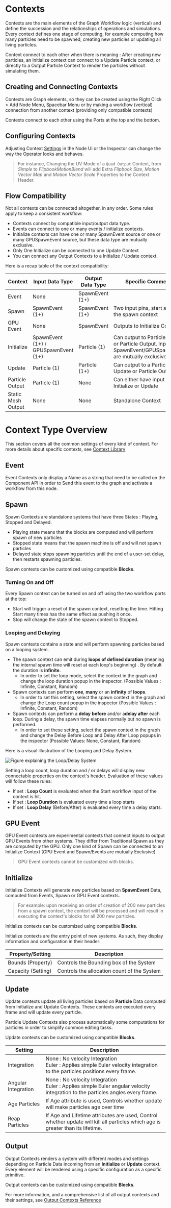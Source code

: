 # Contexts

Contexts are the main elements of the Graph Workflow logic (vertical) and define the succession and the relationships of operations and simulations. Every context defines one stage of computing, for example computing how many particles need to be spawned, creating new particles or updating all living particles. 

Context connect to each other when there is meaning : After creating new particles, an Initialize context can connect to a Update Particle context, or directly to a Output Particle Context to render the particles without simulating them.

## Creating and Connecting Contexts

Contexts are Graph elements, so they can be created using the Right Click > Add Node Menu, Spacebar Menu or by making a workflow (vertical) connection from another context (providing only compatible contexts)

Contexts connect to each other using the Ports at the top and the bottom.

## Configuring Contexts

Adjusting Context [Settings](GraphLogicAndPhilosophy.md#settings) in the Node UI or the Inspector can change the way the Operator looks and behaves. 

> For instance, Changing the UV Mode of a `Quad Output` Context, from *Simple* to *FlipbookMotionBlend* will add Extra *Flipbook Size*, *Motion Vector Map* and *Motion Vector Scale* Properties to the Context Header.

## Flow Compatibility

Not all contexts can be connected altogether, in any order. Some rules apply to keep a consistent workflow:

* Contexts connect by compatible input/output data type.
* Events can connect to one or many events / initialize contexts.
* Initialize contexts can have one or many SpawnEvent source or one or many GPUSpawnEvent source, but these data type are mutually exclusive.
* Only One Initialize can be connected to one Update Context
* You can connect any Output Contexts to a Initialize / Update context.

 Here is a recap table of the context compatibility:

| Context            | Input Data Type                      | Output Data Type | Specific Comments                                            |
| ------------------ | ------------------------------------ | ---------------- | ------------------------------------------------------------ |
| Event              | None                                 | SpawnEvent (1+)  |                                                              |
| Spawn              | SpawnEvent (1+)                      | SpawnEvent (1+)  | Two input pins, start and stop the spawn context             |
| GPU Event          | None                                 | SpawnEvent       | Outputs to Initialize Context                                |
| Initialize         | SpawnEvent (1+) / GPUSpawnEvent (1+) | Particle (1)     | Can output to Particle Update or Particle Output. Input types SpawnEvent/GPUSpawnEvent are mutually exclusive. |
| Update             | Particle (1)                         | Particle (1+)    | Can output to a Particle Update or Particle Output           |
| Particle Output    | Particle (1)                         | None             | Can either have input from an Initialize or Update           |
| Static Mesh Output | None                                 | None             | Standalone Context                                           |

# Context Type Overview

This section covers all the common settings of every kind of context. For more details about specific contexts, see [Context Library]()

## Event

Event Contexts only display a Name as a string that need to be called on the Component API in order to Send this event to the graph and activate a workflow from this node.

## Spawn

Spawn Contexts are standalone systems that have three States : Playing, Stopped and Delayed. 

* Playing state means that the blocks are computed and will perform spawn of new particles
* Stopped state means that the spawn machine is off and will not spawn particles
* Delayed state stops spawning particles until the end of a user-set delay, then restarts spawning particles.

Spawn contexts can be customized using compatible **Blocks**.

### Turning On and Off 

Every Spawn context can be turned on and off using the two workflow ports at the top:

* Start will trigger a reset of the spawn context, resetting the time. Hitting Start many times has the same effect as pushing it once.
* Stop will change the state of the spawn context to Stopped.

### Looping and Delaying

Spawn contexts contains a state and will perform spawning particles based on a looping system.

* The spawn context can emit during **loops of defined duration** (meaning the internal spawn time will reset at each loop's beginning) . By default the duration is **infinite**.
  * In order to set the loop mode, select the context in the graph and change the loop duration popup in the inspector. (Possible Values : Infinite, Constant, Random)
* Spawn contexts can perform **one**, **many** or an **infinity** of **loops**. 
  * In order to set this setting, select the spawn context in the graph and change the Loop count popup in the inspector (Possible Values : Infinite, Constant, Random)
* Spawn contexts can perform a **delay** **before** and/or a**delay after** each loop. During a delay, the spawn time elapses normally but no spawn is performed.
  * In order to set these setting, select the spawn context in the graph and change the Delay Before Loop and Delay After Loop popups in the inspector (Possible Values: None, Constant, Random)

Here is a visual illustration of the Looping and Delay System.

![Figure explaining the Loop/Delay System](Images/LoopDelaySystem.png)

Setting a loop count, loop duration and / or delays will display new connectable properties on the context's header. Evaluation of these values will follow these rules:

* If set : **Loop Count** is evaluated when the Start workflow input of the context is hit.
* If set : **Loop Duration** is evaluated every time a loop starts
* If set : **Loop Delay** (Before/After) is evaluated every time a delay starts.

## GPU Event

GPU Event contexts are experimental contexts that connect inputs to output GPU Events from other systems. They differ from Traditional Spawn as they are computed by the GPU.  Only one kind of Spawn can be connected to an Initialize Context (GPU Event and Spawn/Events are mutually Exclusive) 

> GPU Event contexts cannot be customized with blocks.
>

## Initialize

Initialize Contexts will generate new particles based on **SpawnEvent** Data, computed from Events, Spawn or GPU Event contexts.

> For example: upon receiving an order of creation of 200 new particles from a spawn context, the context will be processed and will result in executing the context's blocks for all 200 new particles.

Initialize contexts can be customized using compatible **Blocks**.

Initialize contexts are the entry point of new systems. As such, they display information and configuration in their header:

| Property/Setting   | Description                                 |
| ------------------ | ------------------------------------------- |
| Bounds (Property)  | Controls the Bounding box of the System     |
| Capacity (Setting) | Controls the allocation count of the System |



## Update

Update contexts update all living particles based on **Particle** Data computed from Initialize and Update Contexts. These contexts are executed every frame and will update every particle.

Particle Update Contexts also process automatically some computations for particles in order to simplify common editing tasks.

Update contexts can be customized using compatible **Blocks**.


| Setting             | Description                                                  |
| ------------------- | ------------------------------------------------------------ |
| Integration         | None : No velocity Integration <br/>Euler : Applies simple Euler velocity integration to the particles positions every frame. |
| Angular Integration | None : No velocity Integration <br/>Euler : Applies simple Euler angular velocity integration to the particles angles every frame. |
| Age Particles       | If Age attribute is used, Controls whether update will make particles age over time |
| Reap Particles      | If Age and Lifetime attributes are used, Control whether update will kill all particles which age is greater than its lifetime. |


## Output

Output Contexts renders a system with different modes and settings depending on Particle Data incoming from an **Initialize** or **Update** context. Every element will be rendered using a specific configuration as a specific primitive.

Output contexts can be customized using compatible **Blocks**.

For more information, and a comprehensive list of all output contexts and their settings, see [Output Contexts Reference]()